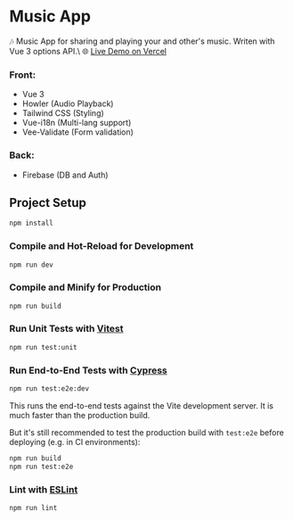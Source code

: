 # Music App

🎶 Music App for sharing and playing your and other's music. Writen with Vue 3 options API.\\
🌐 [Live Demo on Vercel](https://music-app-five-liart.vercel.app)

### Front:
- Vue 3
- Howler (Audio Playback)
- Tailwind CSS (Styling)
- Vue-i18n (Multi-lang support)
- Vee-Validate (Form validation)

### Back:
- Firebase (DB and Auth)

## Project Setup

```sh
npm install
```

### Compile and Hot-Reload for Development

```sh
npm run dev
```

### Compile and Minify for Production

```sh
npm run build
```

### Run Unit Tests with [Vitest](https://vitest.dev/)

```sh
npm run test:unit
```

### Run End-to-End Tests with [Cypress](https://www.cypress.io/)

```sh
npm run test:e2e:dev
```

This runs the end-to-end tests against the Vite development server.
It is much faster than the production build.

But it's still recommended to test the production build with `test:e2e` before deploying (e.g. in CI environments):

```sh
npm run build
npm run test:e2e
```

### Lint with [ESLint](https://eslint.org/)

```sh
npm run lint
```
